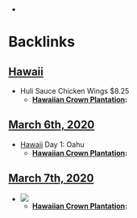 - 

# Backlinks
## [Hawaii](<Hawaii.md>)
- Huli Sauce Chicken Wings $8.25
    - **[Hawaiian Crown Plantation](<Hawaiian Crown Plantation.md>):**

## [March 6th, 2020](<March 6th, 2020.md>)
- [Hawaii](<Hawaii.md>) Day 1: Oahu
    - **[Hawaiian Crown Plantation](<Hawaiian Crown Plantation.md>):**

## [March 7th, 2020](<March 7th, 2020.md>)
- ![](https://firebasestorage.googleapis.com/v0/b/firescript-577a2.appspot.com/o/imgs%2Fapp%2Fandyjgao%2FVATn9GtZv0?alt=media&token=8edf63f8-901d-4adc-8f6c-32d58464b167)
    - **[Hawaiian Crown Plantation](<Hawaiian Crown Plantation.md>):**


